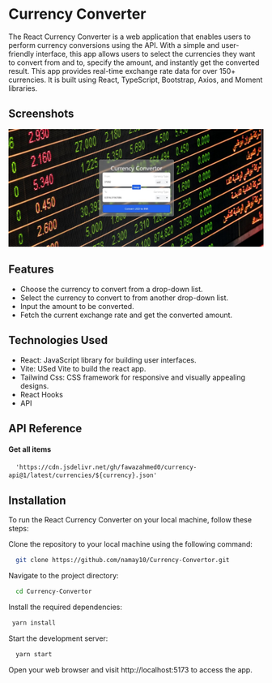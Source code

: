 
# Currency Converter
The React Currency Converter is a web application that enables users to perform currency conversions using the API. With a simple and user-friendly interface, this app allows users to select the currencies they want to convert from and to, specify the amount, and instantly get the converted result. This app provides real-time exchange rate data for over 150+ currencies. It is built using React, TypeScript, Bootstrap, Axios, and Moment libraries.


## Screenshots

![App Screenshot](https://github.com/namay10/Currency-Convertor/blob/02a835a21e7e8e5e655f490f5fc05708e1dd70cd/src/assets/WhatsApp%20Image%202023-11-30%20at%2014.59.22_86eac5ab.jpg)

## Features

- Choose the currency to convert from a drop-down list.
- Select the currency to convert to from another drop-down list.
- Input the amount to be converted.
- Fetch the current exchange rate and get the converted amount.




## Technologies Used
- React: JavaScript library for building user interfaces.
- Vite: USed Vite to build the react app.
- Tailwind Css: CSS framework for responsive and visually appealing designs.
- React Hooks
- API

  
## API Reference

#### Get all items

```http
  'https://cdn.jsdelivr.net/gh/fawazahmed0/currency-api@1/latest/currencies/${currency}.json'
```



## Installation

To run the React Currency Converter on your local machine, follow these steps:

Clone the repository to your local machine using the following command:

```bash
  git clone https://github.com/namay10/Currency-Convertor.git
```
    
 Navigate to the project directory:

```bash
  cd Currency-Convertor
```
 Install the required dependencies:
```bash
 yarn install
```
 Start the development server:
```bash
  yarn start
```
Open your web browser and visit http://localhost:5173 to access the app.
